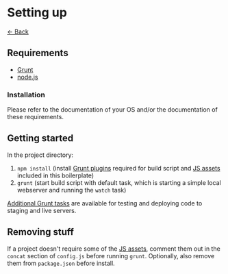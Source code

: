 # Setting up

[← Back](index.md)

## Requirements

* [Grunt](http://gruntjs.com)
* [node.js](http://nodejs.org)

### Installation

Please refer to the documentation of your OS and/or the documentation of these requirements.

## Getting started

In the project directory:

1. `npm install` (install [Grunt plugins](grunt.md#packages-included) required for build script and [JS assets](javascript.md) included in this boilerplate)
2. `grunt` (start build script with default task, which is starting a simple local webserver and running the `watch` task)

[Additional Grunt tasks](grunt.md#additional-grunt-tasks) are available for testing and deploying code to staging and live servers.

## Removing stuff

If a project doesn't require some of the [JS assets](javascript.md), comment them out in the `concat` section of `config.js` before running `grunt`. Optionally, also remove them from `package.json` before install.
